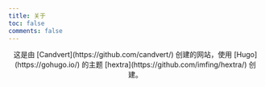 ```yaml
---
title: 关于
toc: false
comments: false
---
```


<div style="text-align: center;">
这是由 [Candvert](https://github.com/candvert/) 创建的网站，使用 [Hugo](https://gohugo.io/) 的主题 [hextra](https://github.com/imfing/hextra/) 创建。
</div>